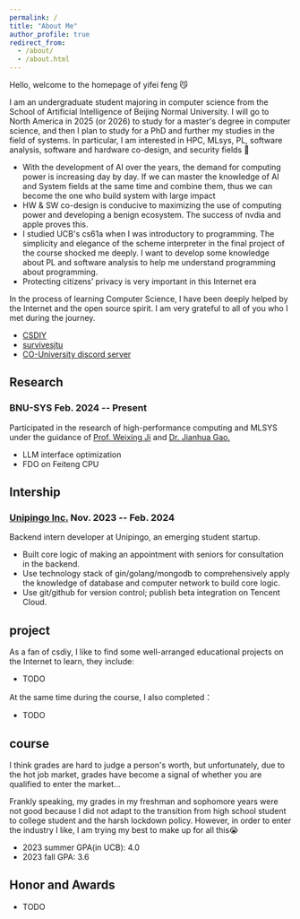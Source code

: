 ```yaml
---
permalink: /
title: "About Me"
author_profile: true
redirect_from: 
  - /about/
  - /about.html
---
```



Hello, welcome to the homepage of yifei feng 😼

I am an undergraduate student majoring in computer science from the School of Artificial Intelligence of Beijing Normal University. I will go to North America in 2025 (or 2026) to study for a master's degree in computer science, and then I plan to study for a PhD and further my studies in the field of systems. In particular, I am interested in HPC, MLsys, PL, software analysis, software and hardware co-design, and security fields 🧐

- With the development of AI over the years, the demand for computing power is increasing day by day. If we can master the knowledge of AI and System fields at the same time and combine them, thus we can become the one who build system with large impact
- HW & SW co-design is conducive to maximizing the use of computing power and developing a benign ecosystem. The success of nvdia and apple proves this.
- I studied UCB's cs61a when I was introductory to programming. The simplicity and elegance of the scheme interpreter in the final project of the course shocked me deeply. I want to develop some knowledge about PL and software analysis to help me understand programming about programming.
- Protecting citizens’ privacy is very important in this Internet era

In the process of learning Computer Science, I have been deeply helped by the Internet and the open source spirit. I am very grateful to all of you who I met during the journey.
- [CSDIY](https://csdiy.wiki/)
- [survivesjtu](https://survivesjtu.gitbook.io/survivesjtumanual/li-zhi-pian/huan-ying-lai-dao-shang-hai-jiao-tong-da-xue)
- [CO-University discord server](https://discord.gg/furnuaDDp9)

## Research

### BNU-SYS Feb. 2024 -- Present

Participated in the research of high-performance computing and MLSYS under the guidance of [Prof. Weixing Ji](https://jiweixing.github.io/) and [Dr. Jianhua Gao.](https://double-flower.github.io/)
- LLM interface optimization
- FDO on Feiteng CPU

## Intership

### [Unipingo Inc.](https://mp.weixin.qq.com/s/Ts_bI_Wb4a-zKT8fFIG8nA) Nov. 2023 -- Feb. 2024

Backend intern developer at Unipingo, an emerging student startup. 
- Built core logic of making an appointment with seniors for consultation in the backend. 
- Use technology stack of gin/golang/mongodb to comprehensively apply the knowledge of database and computer network to build core logic. 
- Use git/github for version control; publish beta integration on Tencent Cloud.


## project

As a fan of csdiy, I like to find some well-arranged educational projects on the Internet to learn, they include:
- TODO

At the same time during the course, I also completed：
- TODO

## course

I think grades are hard to judge a person's worth, but unfortunately, due to the hot job market, grades have become a signal of whether you are qualified to enter the market...

Frankly speaking, my grades in my freshman and sophomore years were not good because I did not adapt to the transition from high school student to college student and the harsh lockdown policy. However, in order to enter the industry I like, I am trying my best to make up for all this😭

- 2023 summer GPA(in UCB): 4.0
- 2023 fall GPA: 3.6

## Honor and Awards
- TODO
